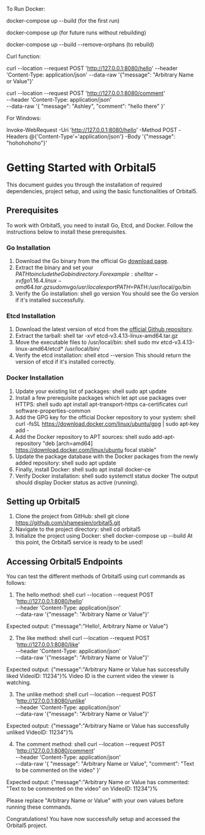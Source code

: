 To Run Docker:

docker-compose up --build (for the first run)

docker-compose up (for future runs without rebuilding)

docker-compose up --build --remove-orphans (to rebuild)

Curl function:

curl --location --request POST 'http://127.0.0.1:8080/hello' --header 'Content-Type: application/json' --data-raw '{"message": "Arbitrary Name or Value"}'    

curl --location --request POST 'http://127.0.0.1:8080/comment' \
--header 'Content-Type: application/json' \
--data-raw '{
    "message": "Ashley",
    "comment": "hello there"
}'


For Windows:

Invoke-WebRequest -Uri 'http://127.0.0.1:8080/hello' -Method POST -Headers @{'Content-Type'='application/json'} -Body '{"message": "hohohohoho"}'

# Getting Started with Orbital5
This document guides you through the installation of required dependencies, project setup, and using the basic functionalities of Orbital5.

## Prerequisites
To work with Orbital5, you need to install Go, Etcd, and Docker. Follow the instructions below to install these prerequisites.

### Go Installation
1. Download the Go binary from the official Go [download page](https://golang.org/dl/).
2. Extract the binary and set your $PATH to include the Go bin directory. For example:
shell
tar -xvf go1.16.4.linux-amd64.tar.gz
sudo mv go /usr/local
export PATH=$PATH:/usr/local/go/bin
3. Verify the Go installation:
shell
go version
You should see the Go version if it's installed successfully.

### Etcd Installation
1. Download the latest version of etcd from the [official Github repository](https://github.com/etcd-io/etcd/releases).
2. Extract the tarball:
shell
tar -xvf etcd-v3.4.13-linux-amd64.tar.gz
3. Move the executable files to /usr/local/bin:
shell
sudo mv etcd-v3.4.13-linux-amd64/etcd* /usr/local/bin/
4. Verify the etcd installation:
shell
etcd --version
This should return the version of etcd if it's installed correctly.

### Docker Installation
1. Update your existing list of packages:
shell
sudo apt update
2. Install a few prerequisite packages which let apt use packages over HTTPS:
shell
sudo apt install apt-transport-https ca-certificates curl software-properties-common
3. Add the GPG key for the official Docker repository to your system:
shell
curl -fsSL https://download.docker.com/linux/ubuntu/gpg | sudo apt-key add -
4. Add the Docker repository to APT sources:
shell
sudo add-apt-repository "deb [arch=amd64] https://download.docker.com/linux/ubuntu focal stable"
5. Update the package database with the Docker packages from the newly added repository:
shell
sudo apt update
6. Finally, install Docker:
shell
sudo apt install docker-ce
7. Verify Docker installation:
shell
sudo systemctl status docker
The output should display Docker status as active (running).

## Setting up Orbital5

1. Clone the project from GitHub:
shell
git clone https://github.com/shamesjen/orbital5.git
2. Navigate to the project directory:
shell
cd orbital5
3. Initialize the project using Docker:
shell
docker-compose up --build
At this point, the Orbital5 service is ready to be used!

## Accessing Orbital5 Endpoints

You can test the different methods of Orbital5 using curl commands as follows:

1. The hello method:
shell
curl --location --request POST 'http://127.0.0.1:8080/hello' \
--header 'Content-Type: application/json' \
--data-raw '{"message": "Arbitrary Name or Value"}'

Expected output: {"message":"Hello!, Arbitrary Name or Value"}

2. The like method:
shell
curl --location --request POST 'http://127.0.0.1:8080/like' \
--header 'Content-Type: application/json' \
--data-raw '{"message": "Arbitrary Name or Value"}'

Expected output: {"message":"Arbitrary Name or Value has successfully liked VideoID: 11234"}% Video ID is the current video the viewer is watching.

3. The unlike method:
shell
curl --location --request POST 'http://127.0.0.1:8080/unlike' \
--header 'Content-Type: application/json' \
--data-raw '{"message": "Arbitrary Name or Value"}'

Expected output: {"message":"Arbitrary Name or Value has successfully unliked VideoID: 11234"}%

4. The comment method:
shell
curl --location --request POST 'http://127.0.0.1:8080/comment' \
--header 'Content-Type: application/json' \
--data-raw '{
    "message": "Arbitrary Name or Value",
    "comment": "Text to be commented on the video"
}'

Expected output: {"message":"Arbitrary Name or Value has commented: \"Text to be commented on the video\" on VideoID: 11234"}%

Please replace "Arbitrary Name or Value" with your own values before running these commands. 

Congratulations! You have now successfully setup and accessed the Orbital5 project.